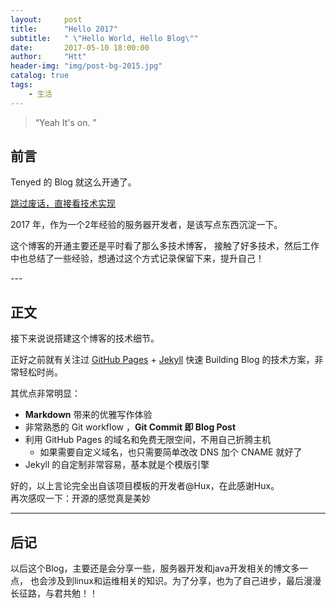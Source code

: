 ```yaml
---
layout:     post
title:      "Hello 2017"
subtitle:   " \"Hello World, Hello Blog\""
date:       2017-05-10 18:00:00
author:     "Htt"
header-img: "img/post-bg-2015.jpg"
catalog: true
tags:
    - 生活
---
```


> “Yeah It's on. ”


## 前言

Tenyed 的 Blog 就这么开通了。

[跳过废话，直接看技术实现 ](#build) 



2017 年，作为一个2年经验的服务器开发者，是该写点东西沉淀一下。


这个博客的开通主要还是平时看了那么多技术博客，
接触了好多技术，然后工作中也总结了一些经验，想通过这个方式记录保留下来，提升自己！
<p id = "build"></p>
---

## 正文

接下来说说搭建这个博客的技术细节。  

正好之前就有关注过 [GitHub Pages](https://pages.github.com/) + [Jekyll](http://jekyllrb.com/) 快速 Building Blog 的技术方案，非常轻松时尚。

其优点非常明显：

* **Markdown** 带来的优雅写作体验
* 非常熟悉的 Git workflow ，**Git Commit 即 Blog Post**
* 利用 GitHub Pages 的域名和免费无限空间，不用自己折腾主机
	* 如果需要自定义域名，也只需要简单改改 DNS 加个 CNAME 就好了 
* Jekyll 的自定制非常容易，基本就是个模版引擎


好的，以上言论完全出自该项目模板的开发者@Hux，在此感谢Hux。<br>
再次感叹一下：开源的感觉真是美妙


---

## 后记

以后这个Blog，主要还是会分享一些，服务器开发和java开发相关的博文多一点，
也会涉及到linux和运维相关的知识。为了分享，也为了自己进步，最后漫漫长征路，与君共勉！！


